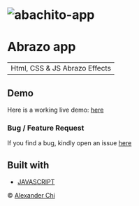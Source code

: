 # ![abachito-app](https://raw.githubusercontent.com/alexandercddev/abachito-app/master/src/assets/images/preview.jpg) 
# Abrazo app
<table>
<tr>
<td> 
    Html, CSS & JS Abrazo Effects
</td>
</tr>
</table>


## Demo
Here is a working live demo: [here](https://alexandercddev.github.io/abachito-app/)

### Bug / Feature Request

If you find a bug, kindly open an issue [here](https://github.com/alexandercddev/abachito-app/issues/new)

## Built with 

- [JAVASCRIPT](https://developer.mozilla.org/es/docs/Web/JavaScript) 


© [Alexander Chi ](https://alexandercd.dev/)
